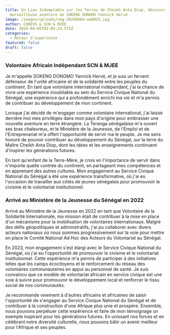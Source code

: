 ```yaml
---
title: Un Lion Indomptable sur les Terres de Cheikh Anta Diop, découvrez la
  merveilleuse aventure de SOKENG DONGMO Yannick Hervé
image: /images/uploads/img-20240404-wa0025.jpg
author: CODEVS & SCN & MJEE
date: 2024-04-05T02:04:24.575Z
categories:
  - Retour d’expérience
featured: false
draft: false
---
```

### Volontaire Africain Indépendant SCN & MJEE
Je m'appelle SOKENG DONGMO Yannick Hervé, et je suis un fervent défenseur de l'unité africaine et de la solidarité entre les peuples du continent. En tant que volontaire international indépendant, j'ai la chance de vivre une expérience inoubliable au sein du Service Civique National du Sénégal, une expérience qui a profondément enrichi ma vie et m'a permis de contribuer au développement de mon continent.

Lorsque j'ai décidé de m'engager comme volontaire international, j'ai laissé derrière moi mes privilèges dans mon pays d'origine pour embrasser une nouvelle aventure en terre étrangère. La Teranga sénégalaise m'a ouvert ses bras chaleureux, et le Ministère de la Jeunesse, de l'Emploi et de l'Entreprenariat m'a offert l'opportunité de servir ma le peuple. Je me sens honoré de pouvoir contribuer au développement du Sénégal, sur la terre du Maître Cheikh Anta Diop, dont les idées et les enseignements continuent d'inspirer les générations futures.

En tant qu'enfant de la Terre-Mère, je crois en l'importance de servir dans n'importe quelle contrée du continent, en partageant mes compétences et en apprenant des autres cultures. Mon engagement au Service Civique National du Sénégal a été une expérience transformative, où j'ai eu l'occasion de travailler aux côtés de jeunes sénégalais pour promouvoir le civisme et le volontariat institutionnel.
### Arrivé au Ministère de la Jeunesse du Sénégal en 2022
Arrivé au Ministère de la Jeunesse en 2022 en tant que Volontaire de la Solidarité Internationale, ma mission était de contribuer à la mise en place d'un mécanisme pour la mobilisation de volontaires internationaux. Malgré des défis géopolitiques et administratifs, j'ai pu collaborer avec divers acteurs nationaux où nous sommes progressivement sur la voie pour mettre en place le Comité National Ad Hoc des Acteurs du Volontariat au Sénégal.

En 2023, mon engagement s'est élargi avec le Service Civique National du Sénégal, où j'ai eu l'opportunité de promouvoir le civisme et le volontariat institutionnel. Cette expérience m'a permis de participer à des initiatives telles que les camps écocitoyens et le renforcement du réseau des volontaires communautaires en appui au personnel de santé. Je suis convaincu que ce modèle de volontariat africain en service civique est une voie à suivre pour promouvoir le développement local et renforcer le tissu social de nos communautés.

Je recommande vivement à d'autres africains et africaines de saisir l'opportunité de s'engager au Service Civique National du Sénégal et de contribuer à la construction d'une Afrique plus unie et prospère. Ensemble, nous pouvons perpétuer cette expérience et faire de mon témoignage un exemple inspirant pour les générations futures. En unissant nos forces et en célébrant notre diversité culturelle, nous pouvons bâtir un avenir meilleur pour l'Afrique et ses peuples.
